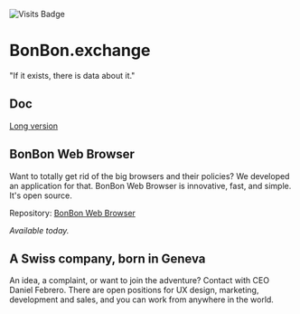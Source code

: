 ![Visits Badge](https://badges.pufler.dev/visits/BonBon-exchange/.github)

# BonBon.exchange

"If it exists, there is data about it."

## Doc

[Long version](https://github.com/BonBon-exchange/.github/tree/main/doc/long.md)

## BonBon Web Browser

Want to totally get rid of the big browsers and their policies? We developed an application for that. BonBon Web Browser is innovative, fast, and simple. It's open source.

Repository: [BonBon Web Browser](https://github.com/BonBon-exchange/bonbon-web-browser)

_Available today._

## A Swiss company, born in Geneva

An idea, a complaint, or want to join the adventure? Contact with CEO Daniel Febrero. There are open positions for UX design, marketing, development and sales, and you can work from anywhere in the world.
